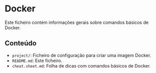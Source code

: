 # Docker

Este ficheiro contém informações gerais sobre comandos básicos de Docker.

## Conteúdo

- `project/`: Ficheiro de configuração para criar uma imagem Docker.
- `README.md`: Este ficheiro.
- `cheat.sheet.md`: Folha de dicas com comandos básicos de Docker.